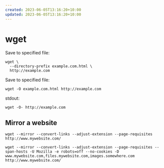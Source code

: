 ```yaml
---
created: 2023-06-05T13:16:20+10:00
updated: 2023-06-05T13:16:20+10:00
---
```

# wget

Save to specified file:

    wget \
      --directory-prefix example.com.html \
      http://example.com

Save to specified file:

    wget -O example.com.html http://example.com

stdout:

    wget -O- http://example.com

## Mirror a website

```
wget --mirror --convert-links --adjust-extension --page-requisites http://www.mywebsite.com/
```

```shell <!-- markdown-link-check-disable-next-line -->
wget --mirror --convert-links --adjust-extension --page-requisites --span-hosts -U Mozilla -e robots=off --no-cookies -D www.mywebsite.com,files.mywebsite.com,images.somewhere.com http://www.mywebsite.com/
```